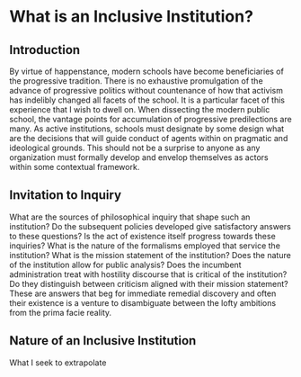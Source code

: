 # What is an Inclusive Institution?

## Introduction

By virtue of happenstance, modern schools have become beneficiaries of the
progressive tradition. There is no exhaustive promulgation of the advance of
progressive politics without countenance of how that activism has indelibly
changed all facets of the school. It is a particular facet of this experience
that I wish to dwell on. When dissecting the modern public school, the vantage
points for accumulation of progressive predilections are many. As active
institutions, schools must designate by some design what are the decisions that
will guide conduct of agents within on pragmatic and ideological grounds. This
should not be a surprise to anyone as any organization must formally develop and
envelop themselves as actors within some contextual framework.

## Invitation to Inquiry

What are the sources of philosophical inquiry that shape such an institution? Do
the subsequent policies developed give satisfactory answers to these questions?
Is the act of existence itself progress towards these inquiries? What is the
nature of the formalisms employed that service the institution? What is the
mission statement of the institution? Does the nature of the institution allow
for public analysis? Does the incumbent administration treat with hostility
discourse that is critical of the institution? Do they distinguish between
criticism aligned with their mission statement? These are answers that beg for
immediate remedial discovery and often their existence is a venture to
disambiguate between the lofty ambitions from the prima facie reality.

## Nature of an Inclusive Institution

What I seek to extrapolate
